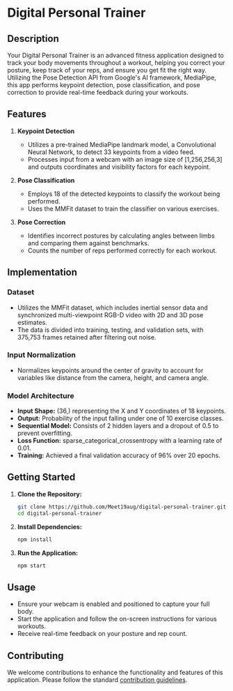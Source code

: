 # Digital Personal Trainer

## Description

Your Digital Personal Trainer is an advanced fitness application designed to track your body movements throughout a workout, helping you correct your posture, keep track of your reps, and ensure you get fit the right way. Utilizing the Pose Detection API from Google's AI framework, MediaPipe, this app performs keypoint detection, pose classification, and pose correction to provide real-time feedback during your workouts.

## Features

1. **Keypoint Detection**
   - Utilizes a pre-trained MediaPipe landmark model, a Convolutional Neural Network, to detect 33 keypoints from a video feed.
   - Processes input from a webcam with an image size of [1,256,256,3] and outputs coordinates and visibility factors for each keypoint.

2. **Pose Classification**
   - Employs 18 of the detected keypoints to classify the workout being performed.
   - Uses the MMFit dataset to train the classifier on various exercises.

3. **Pose Correction**
   - Identifies incorrect postures by calculating angles between limbs and comparing them against benchmarks.
   - Counts the number of reps performed correctly for each workout.

## Implementation

### Dataset

- Utilizes the MMFit dataset, which includes inertial sensor data and synchronized multi-viewpoint RGB-D video with 2D and 3D pose estimates.
- The data is divided into training, testing, and validation sets, with 375,753 frames retained after filtering out noise.

### Input Normalization

- Normalizes keypoints around the center of gravity to account for variables like distance from the camera, height, and camera angle.

### Model Architecture

- **Input Shape:** (36,) representing the X and Y coordinates of 18 keypoints.
- **Output:** Probability of the input falling under one of 10 exercise classes.
- **Sequential Model:** Consists of 2 hidden layers and a dropout of 0.5 to prevent overfitting.
- **Loss Function:** sparse_categorical_crossentropy with a learning rate of 0.01.
- **Training:** Achieved a final validation accuracy of 96% over 20 epochs.

## Getting Started

1. **Clone the Repository:**
   ```sh
   git clone https://github.com/Meet19aug/digital-personal-trainer.git
   cd digital-personal-trainer
   ```

2. **Install Dependencies:**
   ```sh
   npm install
   ```

3. **Run the Application:**
   ```sh
   npm start
   ```

## Usage

- Ensure your webcam is enabled and positioned to capture your full body.
- Start the application and follow the on-screen instructions for various workouts.
- Receive real-time feedback on your posture and rep count.

## Contributing

We welcome contributions to enhance the functionality and features of this application. Please follow the standard [contribution guidelines](CONTRIBUTING.md).
